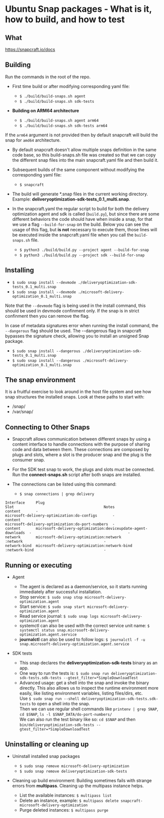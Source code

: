# Ubuntu Snap packages - What is it, how to build, and how to test

## What
https://snapcraft.io/docs

## Building
Run the commands in the root of the repo.

- First time build or after modifying corresponding yaml file:
    - `$ ./build/build-snaps.sh agent`
    - `$ ./build/build-snaps.sh sdk-tests`

- **Building on ARM64 architecture**
    - `$ ./build/build-snaps.sh agent arm64`
    - `$ ./build/build-snaps.sh sdk-tests arm64`

If the `arm64` argument is not provided then by default snapcraft will build the snap for `amd64` architecture.

- By default snapcraft doesn't allow multiple snaps definition in the same code base, so this build-snaps.sh file was created so that
we can copy the different snap files into the main snapcraft.yaml file and then build it.

- Subsequent builds of the same component without modifying the corresponding yaml file:
    - `$ snapcraft`

- The build will generate *.snap files in the current working directory. Example: **deliveryoptimization-sdk-tests_0.1_multi.snap**.

- In the snapcraft.yaml the regular script to build for both the delivery optimization agent and sdk is called (`build.py`), but since
there are some different behaviors the code should have when inside a snap, for that we use a flag `--build-for-snap` on the build.
Below you can see the usage of this flag, but **is not** necessary to execute them, those lines will be executed inside the snapcraft.yaml
file when you call the `build-snaps.sh` file.
    - `$ python3 ./build/build.py --project agent --build-for-snap`  
    - `$ python3 ./build/build.py --project sdk --build-for-snap`  

## Installing
- `$ sudo snap install --devmode ./deliveryoptimization-sdk-tests_0.1_multi.snap`
- `$ sudo snap install --devmode ./microsoft-delivery-optimization_0.1_multi.snap`

Note that the `--devmode` flag is being used in the install command, this should be used in devmode confinment only. If the snap is in strict confinment then you can remove the flag.

In case of metadata signatures error when running the install command, the `--dangerous` flag should be used. 
The --dangerous flag in snapcraft bypasses the signature check, allowing you to install an unsigned Snap package.

- `$ sudo snap install --dangerous ./deliveryoptimization-sdk-tests_0.1_multi.snap`
- `$ sudo snap install --dangerous ./microsoft-delivery-optimization_0.1_multi.snap`

## The snap environment
It is a fruitful exercise to look around in the host file system and see how snap structures the installed snaps. Look at these paths to start with:
- /snap/<snap-name>
- /var/snap/<snap-name>

## Connecting to Other Snaps

- Snapcraft allows communication between different snaps by using a content interface to handle connections with the purpose
of sharing code and data between them. These connections are composed by plugs and slots, where a slot is the producer snap
and the plug is the consumer snap.

- For the SDK test snap to work, the plugs and slots must be connected. Run the **connect-snaps.sh** script after both snaps are installed.
- The connections can be listed using this command:
    - `$ snap connections | grep delivery`

```shell
Interface     Plug                                                      Slot                                         Notes
content       -                                                         microsoft-delivery-optimization:do-configs       -
content       -                                                         microsoft-delivery-optimization:do-port-numbers  -
content       microsoft-delivery-optimization:deviceupdate-agent-downloads  -                                            -
network       microsoft-delivery-optimization:network                       :network                                     -
network-bind  microsoft-delivery-optimization:network-bind                  :network-bind                                -

```

## Running or executing
- Agent
    - The agent is declared as a daemon/service, so it starts running immediately after successful installation.
    - Stop service: `$ sudo snap stop microsoft-delivery-optimization.agent`
    - Start service: `$ sudo snap start microsoft-delivery-optimization.agent`
    - Read service journal: `$ sudo snap logs microsoft-delivery-optimization.agent`
    - systemctl can also be used with the correct service unit name: `$ systemctl status snap.microsoft-delivery-optimization.agent.service`
    - **journalctl** can also be used to follow logs: `$ journalctl -f -u snap.microsoft-delivery-optimization.agent.service`

- SDK tests
    - This snap declares the **deliveryoptimization-sdk-tests** binary as an app.
    - One way to run the tests is: `$ sudo snap run deliveryoptimization-sdk-tests.sdk-tests --gtest_filter=*SimpleDownloadTest`
    - Advanced  usage: get a shell into the snap and invoke the binary directly. This also allows us to inspect the runtime environment
        more easily, like listing environment variables, listing files/dirs, etc.<br>
        Use `$ sudo snap run --shell deliveryoptimization-sdk-tests.sdk-tests` to open a shell into the snap.<br>
        Then we can use regular shell commands like `printenv | grep SNAP`, `cd $SNAP`, `ls -l $SNAP_DATA/do-port-numbers/`<br>
        We can also run the test binary like so: `cd $SNAP` and then `bin/deliveryoptimization-sdk-tests --gtest_filter=*SimpleDownloadTest`

## Uninstalling or cleaning up
- Uninstall installed snap packages
    - `$ sudo snap remove microsoft-delivery-optimization`
    - `$ sudo snap remove deliveryoptimization-sdk-tests`

- Cleaning up build environment: Building sometimes fails with strange errors from **multipass**. Cleaning up the multipass instance helps.
    - List the available instances: `$ multipass list`
    - Delete an instance, example: `$ multipass delete snapcraft-microsoft-delivery-optimization`
    - Purge deleted instances: `$ multipass purge`
